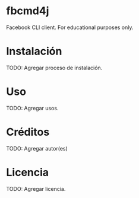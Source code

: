 # fbcmd4j
Facebook CLI client. For educational purposes only.
# Instalación
TODO: Agregar proceso de instalación.
# Uso
TODO: Agregar usos.
# Créditos
TODO: Agregar autor(es)
# Licencia
TODO: Agregar licencia.
